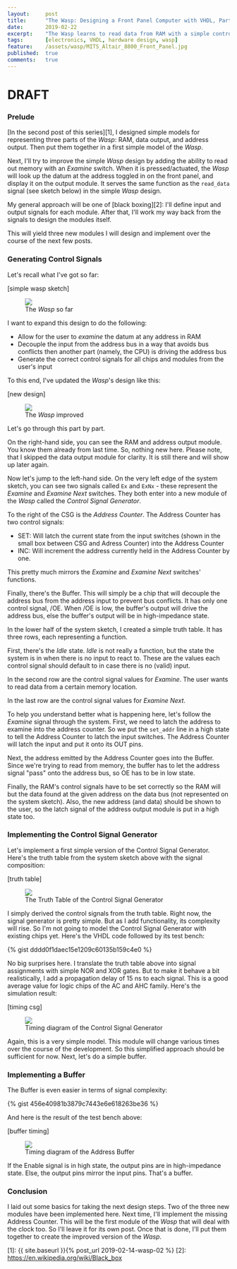 ```yaml
---
layout:     post
title:      "The Wasp: Designing a Front Panel Computer with VHDL, Part 4"
date:       2019-02-22
excerpt:    "The Wasp learns to read data from RAM with a simple control signal generator"
tags:       [electronics, VHDL, hardware design, wasp]
feature:    /assets/wasp/MITS_Altair_8800_Front_Panel.jpg
published:  true
comments:   true
---
```

# DRAFT

### Prelude
[In the second post of this series][1], I designed simple models for representing three parts of the *Wasp*: RAM, data output, and address output. Then put them together in a first simple model of the *Wasp*.

Next, I'll try to improve the simple *Wasp* design by adding the ability to read out memory with an *Examine* switch. When it is pressed/actuated, the *Wasp* will look up the datum at the address toggled in on the front panel, and display it on the output module. It serves the same function as the `read_data` signal (see sketch below) in the simple *Wasp* design.

My general approach will be one of [black boxing][2]: I'll define input and output signals for each module. After that, I'll work my way back from the signals to design the modules itself.

This will yield three new modules I will design and implement over the course of the next few posts.

### Generating Control Signals
Let's recall what I've got so far:

[simple wasp sketch]
<figure>
    <a href="{{ "/assets/wasp/02_systemsketch.jpg" | uri_escape | absolute_url }}">
        <img src="{{ "/assets/wasp/02_systemsketch.jpg" | uri_escape | absolute_url }}">
    </a>
    <figcaption>The <i>Wasp</i> so far</figcaption>
</figure>

I want to expand this design to do the following:

* Allow for the user to *examine* the datum at any address in RAM
* Decouple the input from the address bus in a way that avoids bus conflicts then another part (namely, the CPU) is driving the address bus
* Generate the correct control signals for all chips and modules from the user's input

To this end, I've updated the *Wasp*'s design like this:

[new design]
<figure>
    <a href="{{ "/assets/wasp/04_systemsketchaddrac.jpg" | uri_escape | absolute_url }}">
        <img src="{{ "/assets/wasp/04_systemsketchaddrac.jpg" | uri_escape | absolute_url }}">
    </a>
    <figcaption>The <i>Wasp</i> improved</figcaption>
</figure>

Let's go through this part by part.

On the right-hand side, you can see the RAM and address output module. You know them already from last time. So, nothing new here. Please note, that I skipped the data output module for clarity. It is still there and will show up later again.

Now let's jump to the left-hand side. On the very left edge of the system sketch, you can see two signals called `Ex` and `ExNx` - these represent the *Examine* and *Examine Next* switches. They both enter into a new module of the *Wasp* called the *Control Signal Generator*.

To the right of the CSG is the *Address Counter*. The Address Counter has two control signals:

* SET: Will latch the current state from the input switches (shown in the small box between CSG and Adress Counter) into the Address Counter
* INC: Will increment the address currently held in the Address Counter by one.

This pretty much mirrors the *Examine* and *Examine Next* switches' functions.

Finally, there's the Buffer. This will simply be a chip that will decouple the address bus from the address input to prevent bus conflicts. It has only one control signal, /OE. When /OE is low, the buffer's output will drive the address bus, else the buffer's output will be in high-impedance state.

In the lower half of the system sketch, I created a simple truth table. It has three rows, each representing a function.

First, there's the *Idle* state. *Idle* is not really a function, but the state the system is in when there is no input to react to. These are the values each control signal should default to in case there is no (valid) input.

In the second row are the control signal values for *Examine*. The user wants to read data from a certain memory location.

In the last row are the control signal values for *Examine Next*.

To help you understand better what is happening here, let's follow the *Examine* signal through the system. First, we need to latch the address to examine into the address counter. So we put the `set_addr` line in a high state to tell the Address Counter to latch the input switches. The Address Counter will latch the input and put it onto its OUT pins.

Next, the address emitted by the Address Counter goes into the Buffer. Since we're trying to read from memory, the buffer has to let the address signal "pass" onto the address bus, so OE has to be in low state.

Finally, the RAM's control signals have to be set correctly so the RAM will but the data found at the given address on the data bus (not represented on the system sketch). Also, the new address (and data) should be shown to the user, so the latch signal of the address output module is put in a high state too.

### Implementing the Control Signal Generator
Let's implement a first simple version of the Control Signal Generator. Here's the truth table from the system sketch above with the signal composition:

[truth table]
<figure>
    <a href="{{ "/assets/wasp/04_truthtable.jpg" | uri_escape | absolute_url }}">
        <img src="{{ "/assets/wasp/04_truthtable.jpg" | uri_escape | absolute_url }}">
    </a>
    <figcaption>The Truth Table of the Control Signal Generator</figcaption>
</figure>

I simply derived the control signals from the truth table. Right now, the signal generator is pretty simple. But as I add functionality, its complexity will rise. So I'm not going to model the Control Signal Generator with existing chips yet. Here's the VHDL code followed by its test bench:

{% gist dddd0f1daec15e1209c60135b159c4e0 %}

No big surprises here. I translate the truth table above into signal assignments with simple NOR and XOR gates. But to make it behave a bit realistically, I add a propagation delay of 15 ns to each signal. This is a good average value for logic chips of the AC and AHC family. Here's the simulation result:

[timing csg]
<figure>
    <a href="{{ "/assets/wasp/04_csg_timing.jpg" | uri_escape | absolute_url }}">
        <img src="{{ "/assets/wasp/04_csg_timing.jpg" | uri_escape | absolute_url }}">
    </a>
    <figcaption>Timing diagram of the Control Signal Generator</figcaption>
</figure>

Again, this is a very simple model. This module will change various times over the course of the development. So this simplified approach should be sufficient for now. Next, let's do a simple buffer.

### Implementing a Buffer
The Buffer is even easier in terms of signal complexity:

{% gist 456e40981b3879c7443e6e618263be36 %}

And here is the result of the test bench above:

[buffer timing]
<figure>
    <a href="{{ "/assets/wasp/04_addrbuffertiming.png" | uri_escape | absolute_url }}">
        <img src="{{ "/assets/wasp/04_addrbuffertiming.png" | uri_escape | absolute_url }}">
    </a>
    <figcaption>Timing diagram of the Address Buffer</figcaption>
</figure>

If the Enable signal is in high state, the output pins are in high-impedance state. Else, the output pins mirror the input pins. That's a buffer.

### Conclusion
I laid out some basics for taking the next design steps. Two of the three new modules have been implemented here. Next time, I'll implement the missing Address Counter. This will be the first module of the *Wasp* that will deal with the clock too. So I'll leave it for its own post. Once that is done, I'll put them together to create the improved version of the *Wasp*.


[1]: {{ site.baseurl }}{% post_url 2019-02-14-wasp-02 %}
[2]: https://en.wikipedia.org/wiki/Black_box
